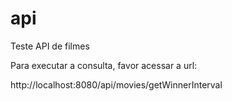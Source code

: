 # api
Teste API de filmes


Para executar a consulta, favor acessar a url:

http://localhost:8080/api/movies/getWinnerInterval

